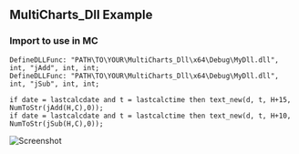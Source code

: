 ## MultiCharts_Dll Example

### Import to use in MC
```
DefineDLLFunc: "PATH\TO\YOUR\MultiCharts_Dll\x64\Debug\MyDll.dll",  int, "jAdd", int, int; 
DefineDLLFunc: "PATH\TO\YOUR\MultiCharts_Dll\x64\Debug\MyDll.dll",  int, "jSub", int, int; 

if date = lastcalcdate and t = lastcalctime then text_new(d, t, H+15, NumToStr(jAdd(H,C),0)); 
if date = lastcalcdate and t = lastcalctime then text_new(d, t, H+10, NumToStr(jSub(H,C),0)); 
```

![Screenshot](/../master/ScreenShots/display-on-chart.png?raw=true "display-on-chart")
